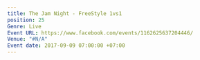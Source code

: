 ```yaml
---
title: The Jam Night - FreeStyle 1vs1
position: 25
Genre: Live
Event URL: https://www.facebook.com/events/1162625637204446/
Venue: "#N/A"
Event date: 2017-09-09 07:00:00 +07:00
---
```


